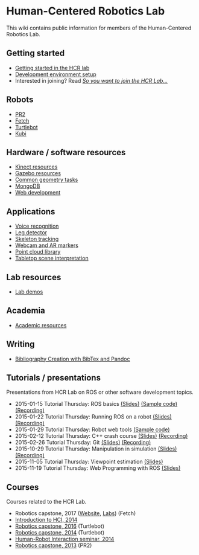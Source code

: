 # Human-Centered Robotics Lab
This wiki contains public information for members of the Human-Centered Robotics Lab.

## Getting started
- [Getting started in the HCR lab](getting_started_in_hcrlab.md)
- [Development environment setup](development_environment_setup)
- Interested in joining? Read *[So you want to join the HCR Lab...](getting_involved_with_hcrlab.md)*

## Robots
- [PR2](/pr2)
- [Fetch](fetch)
- [Turtlebot](turtlebot)
- [Kubi](kubi)

## Hardware / software resources
- [Kinect resources](kinect)
- [Gazebo resources](gazebo)
- [Common geometry tasks](geometry)
- [MongoDB](mongodb)
- [Web development](web_development)

## Applications
- [Voice recognition](voice_recognition)
- [Leg detector](leg_detector.md)
- [Skeleton tracking](skeleton_tracking.md)
- [Webcam and AR markers](webcam_and_ar_markers.md)
- [Point cloud library](pcl)
- [Tabletop scene interpretation](https://gitlab.cs.washington.edu/lrperlmu/pcl_utils/tree/leah-dev)

## Lab resources
- [Lab demos](demos)

## Academia
- [Academic resources](academia)

## Writing
- [Bibliography Creation with BibTex and Pandoc](pandoc_examples)

## Tutorials / presentations
Presentations from HCR Lab on ROS or other software development topics.
- 2015-01-15 Tutorial Thursday: ROS basics [(Slides)](https://docs.google.com/presentation/d/1hS7V-AhcGPWQ4tYdOUyK7rdpmJ7G_RXvRi9No6tC1YM/edit?usp=sharing) [(Sample code)](https://github.com/hcrlab/randomwalker) [(Recording)](https://www.youtube.com/watch?v=MD255BS0YH4&list=PLJNGprAk4DF5s27K5rqLKe2Z721HLADhl&index=1)
- 2015-01-22 Tutorial Thursday: Running ROS on a robot [(Slides)](https://docs.google.com/a/cs.washington.edu/presentation/d/1YcVYb-4Pk6HWSl3lWGJnZSZd-UVKUOk4nl4d_JBwKR8/edit)
[(Recording)](https://www.youtube.com/watch?v=hZTDxYnU0dY&list=PLJNGprAk4DF5s27K5rqLKe2Z721HLADhl&index=2)
- 2015-01-29 Tutorial Thursday: Robot web tools [(Sample code)](https://bitbucket.org/fiannaca/web_tools_tutorial)
- 2015-02-12 Tutorial Thursday: C++ crash course [(Slides)](https://docs.google.com/presentation/d/1CQDdcG0xpyvha5qR_SDElu8_lOC9F2URRX4PQ0hhYJg/edit?usp=sharing)
[(Recording)](https://www.youtube.com/watch?v=k3yEUAOca9g&list=PLJNGprAk4DF5s27K5rqLKe2Z721HLADhl&index=3)
- 2015-02-26 Tutorial Thursday: Git [(Slides)](https://docs.google.com/presentation/d/11z_sScRlFVTSX5wHhAuJy4rJuzPUAVG-oyEAZRCHdmQ/edit?usp=sharing) [(Recording)](https://www.youtube.com/watch?v=7YXsj7A9aYI&list=PLJNGprAk4DF5s27K5rqLKe2Z721HLADhl)
- 2015-10-29 Tutorial Thursday: Manipulation in simulation [(Slides)](https://docs.google.com/presentation/d/1KbO1IPNeTOQejhEP_L59fps2ziYUzbO98_wmEkf_KwA/edit?pli=1) [(Recording)](https://www.youtube.com/watch?v=rqWhyHgCFS4)
- 2015-11-05 Tutorial Thursday: Viewpoint estimation [(Slides)](https://docs.google.com/presentation/d/1CE9zs-O-mEK-Y7fYxUFrlBo0-Y_CDZjyjeRgmaniVmQ/edit#slide=id.p)
- 2015-11-19 Tutorial Thursday: Web Programming with ROS [(Slides)](https://docs.google.com/presentation/d/19Vsf63HUW4U4lpTjl7mHXJ4LC3AAZo7Zm8uxfkqWzAY/edit?usp=sharing)

## Courses
Courses related to the HCR Lab.
- Robotics capstone, 2017 ([Website](https://sites.google.com/view/cse481sp17/home), [Labs](https://github.com/cse481sp17/cse481c/wiki)) (Fetch)
- [Introduction to HCI, 2014](https://courses.cs.washington.edu/courses/cse440/15wi/)
- [Robotics capstone, 2016](https://sites.google.com/site/cse481sp16/) (Turtlebot)
- [Robotics capstone, 2014](https://sites.google.com/site/cse481au14/) (Turtlebot)
- [Human-Robot Interaction seminar, 2014](https://sites.google.com/site/cse599k1/)
- [Robotics capstone, 2013](https://sites.google.com/site/cse481a/) (PR2)

